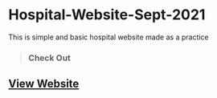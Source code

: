 # Hospital-Website-Sept-2021
This is simple and basic hospital website made as a practice
> ### Check Out

## [View Website](https://deepanshu-981.github.io/Hospital-Website-Sept-2021/)

